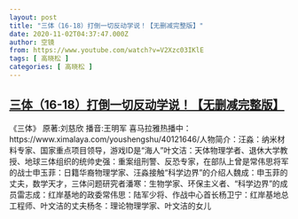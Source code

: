 ```yaml
---
layout: post
title: "三体（16-18）打倒一切反动学说！【无删减完整版】"
date: 2020-11-02T04:37:47.000Z
author: 空镜
from: https://www.youtube.com/watch?v=V2Xzc03IKlE
tags: [ 高晓松 ]
categories: [ 高晓松 ]
---
```

<!--1604291867000-->
[三体（16-18）打倒一切反动学说！【无删减完整版】](https://www.youtube.com/watch?v=V2Xzc03IKlE)
------

<div>
《三体》     原著:刘慈欣       播音:王明军  喜马拉雅热播中：https://www.ximalaya.com/youshengshu/40121646/人物简介：汪淼：纳米材料专家、国家重点项目领导，游戏ID是“海人”叶文洁：天体物理学者、退休大学教授、地球三体组织的统帅史强：重案组刑警、反恐专家，在部队上曾是常伟思将军的战士申玉菲：日籍华裔物理学家、汪淼接触“科学边界”的介绍人魏成：申玉菲的丈夫，数学天才，三体问题研究者潘寒：生物学家、环保主义者、“科学边界”的成员雷志成：红岸基地的政委常伟思：陆军少将、作战中心首长杨卫宁：红岸基地总工程师、叶文洁的丈夫杨冬：理论物理学家、叶文洁的女儿
</div>
